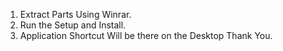 1. Extract Parts Using Winrar.
2. Run the Setup and Install.
3. Application Shortcut Will be there on the Desktop
   Thank You.
